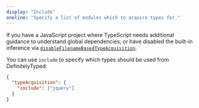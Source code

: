 ```yaml
---
display: "Include"
oneline: "Specify a list of modules which to acquire types for."
---
```


If you have a JavaScript project where TypeScript needs additional guidance to understand global dependencies, or have disabled the built-in inference via [`disableFilenameBasedTypeAcquisition`](#disableFilenameBasedTypeAcquisition).

You can use `include` to specify which types should be used from DefinitelyTyped:

```json
{
  "typeAcquisition": {
    "include": ["jquery"]
  }
}
```
